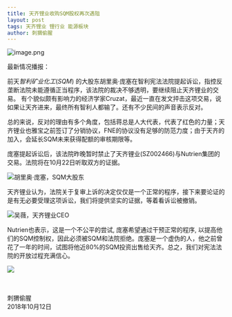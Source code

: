 ```yaml
---
title: 天齐锂业收购SQM股权再次遇阻
layout: post
tags: 天齐锂业 锂行业 能源板块
author: 刺猬偷腥
---
```

![image.png](https://upload-images.jianshu.io/upload_images/8031739-f07e21e8ca7da9d7.png?imageMogr2/auto-orient/strip%7CimageView2/2/w/1240)

最新情况播报：

前天$智利矿业化工(SQM)$ 的大股东胡里奥·庞塞在智利宪法法院提起诉讼，指控反垄断法院未能遵循正当程序，该法院的裁决不够透明，要继续阻止天齐锂业的交易。 有个貌似颇有影响力的经济学家Cruzat，最近一直在发文抨击这项交易，说如果让天齐进来，最终所有智利人都输了。还有不少民间的声音表示反对。

总的来说，反对的理由有多个角度，包括蒋总是人大代表，代表了红色的力量；天齐锂业也雅宝之前签订了分销协议，FNE的协议没有足够的防范力度；由于天齐的加入，会延长SQM未来获得配额的审核期限等。

庞塞提起诉讼后，该法院昨晚暂时禁止了天齐锂业(SZ002466)与Nutrien集团的交易。法院将在10月22日听取双方的证据。

![胡里奥·庞塞，SQM大股东](https://upload-images.jianshu.io/upload_images/8031739-a4b6387941eb0acd.png?imageMogr2/auto-orient/strip%7CimageView2/2/w/1240)

天齐锂业认为，法院关于复审上诉的决定仅仅是一个正常的程序，接下来要论证的是有无必要受理这项诉讼，我们将提供坚实的证据，等着看诉讼被撤销。

![吴薇，天齐锂业CEO](https://upload-images.jianshu.io/upload_images/8031739-38da934aba1e77ca.png?imageMogr2/auto-orient/strip%7CimageView2/2/w/1240)

Nutrien也表示，这是一个不公平的尝试, 庞塞希望通过干预正常的程序, 以提高他们的SQM控制权，因此必须被SQM和法院拒绝。庞塞是一个虚伪的人，他之前曾花了一年的时间，试图将他近80%的SQM投资出售给天齐。总之，我们对宪法法院的开放过程充满信心。

![](https://upload-images.jianshu.io/upload_images/8031739-81200c2bdd973e2b.png?imageMogr2/auto-orient/strip%7CimageView2/2/w/1240)


<br><br>
刺猬偷腥<br>
2018年10月12日